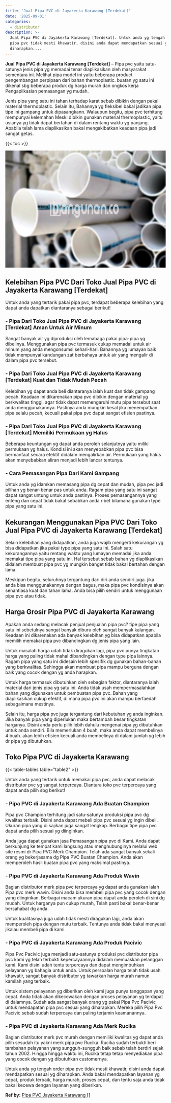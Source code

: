 ```yaml
---
title: 'Jual Pipa PVC di Jayakerta Karawang [Terdekat]'
date: '2025-09-01'
categories:
  - distributor
description: >-
  Jual Pipa PVC di Jayakerta Karawang [Terdekat]. Untuk anda yg tengah order
  pipa pvc tidak mesti khawatir, disini anda dapat mendapatkan sesuai yg
  diharapkan....
---
```


**Jual Pipa PVC di Jayakerta Karawang \[Terdekat\]** – Pipa pvc yaitu satu-satunya jenis pipa yg memadai tenar diaplikasikan oleh masyarakat sementara ini. Melihat pipa model ini yaitu beberapa product pengembangan perpipaan dari bahan thermoplastic. buatan yg satu ini dikenal sbg beberapa produk dg harga murah dan ongkos kerja Pengaplikasian pemasangan yg mudah.

Jenis pipa yang satu ini tahan terhadap karat sebab dibikin dengan pakai material thermoplastic. Selain itu, Bahannya yg fleksibel bakal jadikan pipa tipe ini gampang untuk dipasangkann. Walaupun begitu, pipa pvc terhitung mempunyai kelemahan Meski dibikin gunakan material thermoplastic, yaitu usianya yg tidak dapat bertahan di dalam rentang waktu yg panjang. Apabila telah lama diaplikasikan bakal mengakibatkan keadaan pipa jadi sangat getas.

{{< toc >}}

![Jual Pipa PVC di Jayakerta Karawang [Terdekat]](/images/jaul-pipa-pvc-04.png)

## Kelebihan Pipa PVC Dari Toko Jual Pipa PVC di Jayakerta Karawang \[Terdekat\]

Untuk anda yang tertarik pakai pipa pvc, terdapat beberapa kelebihan yang dapat anda dapatkan diantaranya sebagai berikut!

### \- Pipa Dari Toko Jual Pipa PVC di Jayakerta Karawang \[Terdekat\] Aman Untuk Air Minum

Sangat banyak air yg diproduksi oleh lemabaga pakai pipa-pipa yg dibelinya. Menggunakan pipa pvc termasuk cukup memadai untuk air minum yang anda mengonsumsi sehari-hari. Bahannya yg lumayan baik tidak mempunyai kandungan zat berbahaya untuk air yang mengalir di dalam pipa pvc tersebut.

### \- Pipa Dari Toko Jual Pipa PVC di Jayakerta Karawang \[Terdekat\] Kuat dan Tidak Mudah Pecah

Kelebihan yg dapat anda beli diantaranya ialah kuat dan tidak gampang pecah. Keadaan ini dikarenakan pipa pvc dibikin dengan material yg berkwalitas tinggi, agar tidak dapat memengaruhi mutu pipa tersebut saat anda menggunakannya. Pastinya anda mungkin kesal jika menempatkan pipa selalu pecah, kecuali pakai pipa pvc dapat sangat efisien pastinya.

### \- Pipa Dari Toko Jual Pipa PVC di Jayakerta Karawang \[Terdekat\] Memiliki Permukaan yg Halus

Beberapa keuntungan yg dapat anda peroleh selanjutnya yaitu miliki permukaan yg halus. Kondisi ini akan menyebabkan pipa pvc bisa bermanfaat secara efektif didalam mengalirkan air. Permukaan yang halus akan menyebabkan aliran menjadi lebih lancar tentunya.

### \- Cara Pemasangan Pipa Dari Kami Gampang

Untuk anda yg idamkan memasang pipa dg cepat dan mudah, pipa pvc jadi pilihan yg benar-benar pas untuk anda. Ragam pipa yang satu ini sangat dapat sangat untung untuk anda pastinya. Proses pemasangannya yang enteng dan cepat tidak bakal sebabkan anda ribet bilamana gunakan type pipa yang satu ini.

## Kekurangan Menggunakan Pipa PVC Dari Toko Jual Pipa PVC di Jayakerta Karawang \[Terdekat\]

Selain kelebihan yang didapatkan, anda juga wajib mengerti kekurangan yg bisa didapatkan jika pakai type pipa yang satu ini. Salah satu kekurangannya yaitu rentang waktu yang lumayan memadai jika anda memakai tipe pipa yang satu ini. Hal tersebut sebab bahan yg diaplikasikan didalam membuat pipa pvc yg mungkin banget tidak bakal bertahan dengan lama.

Meskipun begitu, seluruhnya tergantung dari diri anda sendiri juga. jika anda bisa menggunakannya dengan bagus, maka pipa pvc kondisinya akan senantiasa kuat dan tahan lama. Anda bisa pilih sendiri untuk menggunaan pipa pvc atau tidak.

## Harga Grosir Pipa PVC di Jayakerta Karawang

Apakah anda sedang melacak penjual penjualan pipa pvc? tipe pipa yang satu ini sebetulnya sangat banyak diburu oleh sangat banyak kalangan. Keadaan ini dikarenakan ada banyak kelebihan yg bisa didapatkan apabila memilih memakai pipa pvc dibandingkan dg jenis pipa yang lain.

Untuk masalah harga udah tidak diragukan lagi, pipa pvc punya tingkatan harga yang paling tidak mahal dibandingkan dengan type pipa lainnya. Ragam pipa yang satu ini didesain lebih spesifik dg gunakan bahan-bahan yang berkwalitas. Sehingga akan membuat pipa mampu berguna dengan baik yang cocok dengan yg anda harapkan.

Untuk harga termasuk dibutuhkan oleh sebagian faktor, diantaranya ialah material dari jenis pipa yg satu ini. Anda tidak usah mempermasalahkan bahan yang digunakan untuk pembuatan pipa pvc. Bahan yang diaplikasikan cukup efektif, di mana pipa pvc ini akan mampu berfaedah sebagaimana mestinya.

Selain itu, harga pipa pvc juga tergantung dari kebutuhan yg anda inginkan. Jika banyak pipa yang diperlukan maka bertambah besar tingkatan harganya. Disini anda perlu pilih lebih dahulu mengenai pipa yg dibutuhkan untuk anda sendiri. Bila memerlukan 4 buah, maka anda dapat membelinya 4 buah. akan lebih efisien kecuali anda membelinya di dalam jumlah yg lebih dr pipa yg dibutuhkan.

## Toko Pipa PVC di Jayakerta Karawang

{{< table-tables table="table2" >}}

Untuk anda yang tertarik untuk memakai pipa pvc, anda dapat melacak distributor pvc yg sangat terpercaya. Diantara toko pvc terpercaya yang dapat anda pilih sbg berikut!

### \- Pipa PVC di Jayakerta Karawang Ada Buatan Champion

Pipa pvc Champion terhitung jadi satu-satunya produksi pipa pvc dg kwalitas terbaik. Disini anda dapat mebeli pipa pvc sesuai yg ingin dibeli. Ukuran pipa yang di sajikan juga sangat lengkap. Berbagai tipe pipa pvc dapat anda pilih sesuai yg diinginkan.

Anda juga dapat gunakan jasa Pemasangan pipa pvc di Kami. Anda dapat berkunjung ke tempat kami langsung atau menghubunginya melalui web site resmi dr Pipa PVC Merk Champion. Telah ada sangat banyak sekali orang yg bekerjasama dg Pipa PVC Buatan Champion. Anda akan memperoleh hasil buatan pipa pvc yang maksimal pastinya.

### \- Pipa PVC di Jayakerta Karawang Ada Produk Wavin

Bagian distributor merk pipa pvc terpercaya yg dapat anda gunakan ialah Pipa pvc merk wavin. Disini anda bisa membeli pipa pvc yang cocok dengan yang diinginkan. Berbagai macam ukuran pipa dapat anda peroleh di sini dg mudah. Untuk harganya pun cukup murah, Telah pasti bakal benar-benar bersahabat dg anda.

Untuk kualitasnya juga udah tidak mesti diragukan lagi, anda akan memperoleh pipa dengan mutu terbaik. Tentunya anda tidak bakal menyesal jikalau membeli pipa di kami.

### \- Pipa PVC di Jayakerta Karawang Ada Produk Pacivic

Pipa Pvc Pacivic juga menjadi satu-satunya produksi pvc distributor pipa pvc kami yg telah terbukti kepercayaannya didalam memuaskan pelanggan kami. Kami disini udah tentu terpercaya dan dapat mengimbuhkan pelayanan yg bahagia untuk anda. Untuk persoalan harga telah tidak usah khawatir, sangat banyak distributor yg tawarkan harga murah namun kamilah yang terbaik.

Untuk sistem pelayanan yg diberikan oleh kami juga punya tanggapan yang cepat. Anda tidak akan dikecewakan dengan proses pelayanan yg terdapat di dalamnya. Sudah ada sangat banyak orang yg pakai Pipa Pvc Pacivic untuk mendapatan pipa pvc sesuai yang diharapkan. Mereka pilih Pipa Pvc Pacivic sebab sudah terpercaya dan paling terjamin keamanannya.

### \- Pipa PVC di Jayakerta Karawang Ada Merk Rucika

Bagian distributor merk pvc murah dengan memiliki kwalitas yg dapat anda pilih sesudah itu yakni merk pipa pvc Rucika. Rucika sudah terbukti beri tambahan pelayanan yang sungguh-sungguh baik sebab telah berdiri sejak tahun 2002. Hingga hingga waktu ini, Rucika tetap tetap menyediakan pipa yang cocok dengan yg dibutuhkan customernya.

Untuk anda yg tengah order pipa pvc tidak mesti khawatir, disini anda dapat mendapatkan sesuai yg diharapkan. Anda bakal mendapatkan layanan yg cepat, produk terbaik, harga murah, proses cepat, dan tentu saja anda tidak bakal kecewa dengan layanan yang diberikan.

**Ref by:** [Pipa PVC Jayakerta Karawang []](https://id.wikipedia.org/wiki/Pipa)
